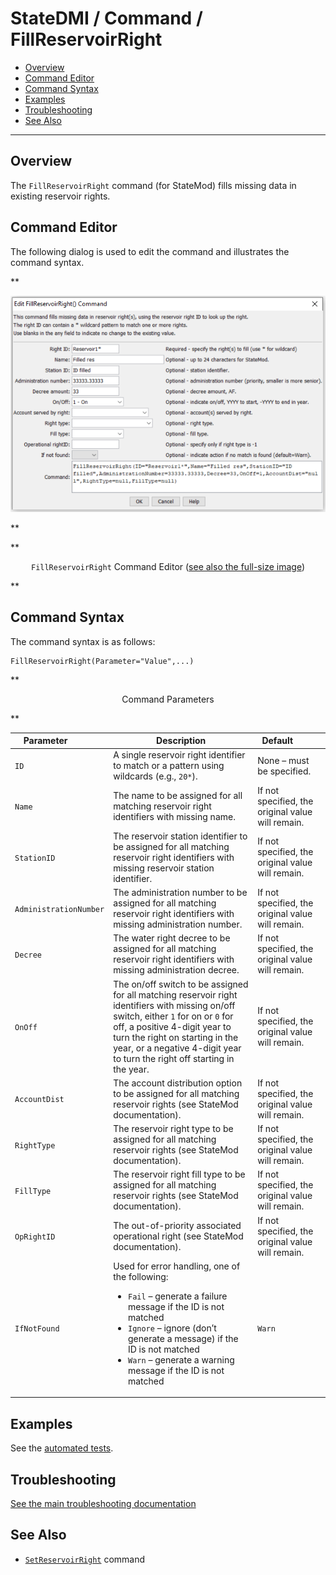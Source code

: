 # StateDMI / Command / FillReservoirRight #

* [Overview](#overview)
* [Command Editor](#command-editor)
* [Command Syntax](#command-syntax)
* [Examples](#examples)
* [Troubleshooting](#troubleshooting)
* [See Also](#see-also)

-------------------------

## Overview ##

The `FillReservoirRight` command (for StateMod)
fills missing data in existing reservoir rights.

## Command Editor ##

The following dialog is used to edit the command and illustrates the command syntax.

**<p style="text-align: center;">
![FillReservoirRight command editor](FillReservoirRight.png)
</p>**

**<p style="text-align: center;">
`FillReservoirRight` Command Editor (<a href="../FillReservoirRight.png">see also the full-size image</a>)
</p>**

## Command Syntax ##

The command syntax is as follows:

```text
FillReservoirRight(Parameter="Value",...)
```
**<p style="text-align: center;">
Command Parameters
</p>**

| **Parameter**&nbsp;&nbsp;&nbsp;&nbsp;&nbsp;&nbsp;&nbsp;&nbsp;&nbsp;&nbsp;&nbsp;&nbsp; | **Description** | **Default**&nbsp;&nbsp;&nbsp;&nbsp;&nbsp;&nbsp;&nbsp;&nbsp;&nbsp;&nbsp; |
| --------------|-----------------|----------------- |
| `ID` | A single reservoir right identifier to match or a pattern using wildcards (e.g., `20*`). | None – must be specified. |
| `Name` | The name to be assigned for all matching reservoir right identifiers with missing name. | If not specified, the original value will remain. |
| `StationID` | The reservoir station identifier to be assigned for all matching reservoir right identifiers with missing reservoir station identifier. | If not specified, the original value will remain. |
| `AdministrationNumber` | The administration number to be assigned for all matching reservoir right identifiers with missing administration number. | If not specified, the original value will remain. |
| `Decree` | The water right decree to be assigned for all matching reservoir right identifiers with missing administration decree. | If not specified, the original value will remain. |
| `OnOff` | The on/off switch to be assigned for all matching reservoir right identifiers with missing on/off switch, either `1` for on or `0` for off, a positive 4-digit year to turn the right on starting in the year, or a negative 4-digit year to turn the right off starting in the year. | If not specified, the original value will remain. |
| `AccountDist` | The account distribution option to be assigned for all matching reservoir rights (see StateMod documentation). | If not specified, the original value will remain. |
| `RightType` | The reservoir right type to be assigned for all matching reservoir rights (see StateMod documentation). | If not specified, the original value will remain. |
| `FillType` | The reservoir right fill type to be assigned for all matching reservoir rights (see StateMod documentation). | If not specified, the original value will remain. |
| `OpRightID` | The out-of-priority associated operational right (see StateMod documentation). | If not specified, the original value will remain. |
| `IfNotFound` | Used for error handling, one of the following:<ul><li>`Fail` – generate a failure message if the ID is not matched</li><li>`Ignore` – ignore (don’t generate a message) if the ID is not matched</li><li>`Warn` – generate a warning message if the ID is not matched</li></ul> | `Warn` |

## Examples ##

See the [automated tests](https://github.com/OpenCDSS/cdss-app-statedmi-test/tree/master/test/regression/commands/FillReservoirRight).

## Troubleshooting ##

[See the main troubleshooting documentation](../../troubleshooting/troubleshooting.md)

## See Also ##

* [`SetReservoirRight`](../SetReservoirRight/SetReservoirRight.md) command
